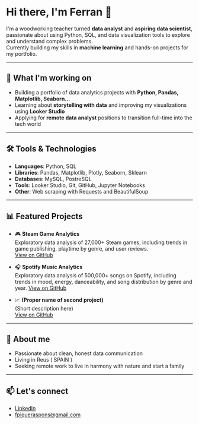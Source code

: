 
<!--
**Tzantza/tzantza** is a ✨ _special_ ✨ repository because its `README.md` (this file) appears on your GitHub profile.

Here are some ideas to get you started:

- 🔭 I’m currently working on ...
- 🌱 I’m currently learning ...
- 👯 I’m looking to collaborate on ...
- 🤔 I’m looking for help with ...
- 💬 Ask me about ...
- 📫 How to reach me: ...
- 😄 Pronouns: ...
- ⚡ Fun fact: ...
-->

# Hi there, I'm Ferran 👋

I'm a woodworking teacher turned **data analyst** and **aspiring data scientist**, passionate about using Python, SQL, and data visualization tools to explore and understand complex problems.  
Currently building my skills in **machine learning** and hands-on projects for my portfolio.

---

## 🧠 What I'm working on

- Building a portfolio of data analytics projects with **Python, Pandas, Matplotlib, Seaborn...**
- Learning about **storytelling with data** and improving my visualizations using **Looker Studio**
- Applying for **remote data analyst** positions to transition full-time into the tech world

---

## 🛠️ Tools & Technologies

- **Languages**: Python, SQL
- **Libraries**: Pandas, Matplotlib, Plotly, Seaborn, Sklearn
- **Databases**: MySQL, PostreSQL
- **Tools**: Looker Studio, Git, GitHub, Jupyter Notebooks
- **Other**: Web scraping with Requests and BeautifulSoup

---

## 📊 Featured Projects

- 🎮 **Steam Game Analytics**  
  Exploratory data analysis of 27,000+ Steam games, including trends in game publishing, playtime by genre, and user reviews.  
  [View on GitHub](https://github.com/tzantza/eda-steam)

- 🎧 **Spotify Music Analytics**  
  Exploratory data analysis of 500,000+ songs on Spotify, including trends in mood, energy, danceability, and song distribution by genre and year.
  [View on GitHub](https://github.com/tzantza/eda-spotify)
  
- 📈 **(Proper name of second project)**  
  (Short description here)  
  [View on GitHub](#)

---

## 🌄 About me

- Passionate about clean, honest data communication
- Living in Reus ( SPAIN )
- Seeking remote work to live in harmony with nature and start a family

---

## 📫 Let's connect

- [LinkedIn](https://linkedin.com/in/fpiqueraspons)
- fpiqueraspons@gmail.com
